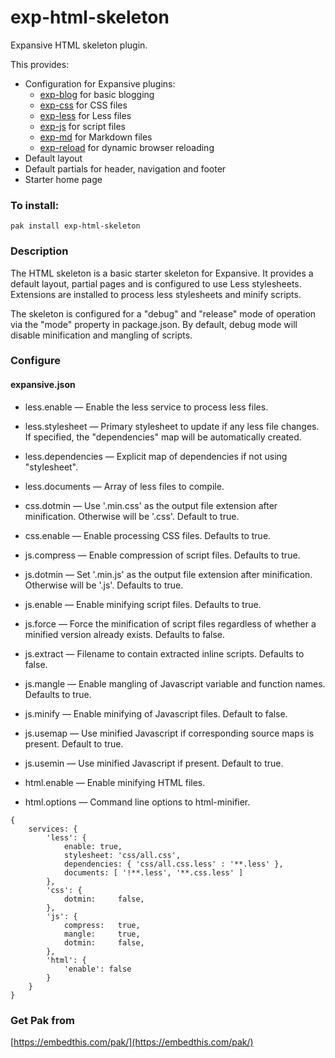 exp-html-skeleton
===

Expansive HTML skeleton plugin.

This provides:

 * Configuration for Expansive plugins: 
    * [exp-blog](https://github.com/embedthis/exp-blog) for basic blogging
    * [exp-css](https://github.com/embedthis/exp-css) for CSS files
    * [exp-less](https://github.com/embedthis/exp-less) for Less files
    * [exp-js](https://github.com/embedthis/exp-js) for script files
    * [exp-md](https://github.com/embedthis/exp-md) for Markdown files
    * [exp-reload](https://github.com/embedthis/exp-reload) for dynamic browser reloading
 * Default layout 
 * Default partials for header, navigation and footer
 * Starter home page

### To install:

    pak install exp-html-skeleton

### Description

The HTML skeleton is a basic starter skeleton for Expansive. It provides a default layout,
partial pages and is configured to use Less stylesheets. Extensions are installed
to process less stylesheets and minify scripts.

The skeleton is configured for a "debug" and "release" mode of operation via the 
"mode" property in package.json. By default, debug mode will disable minification and
mangling of scripts.

### Configure

#### expansive.json

* less.enable &mdash; Enable the less service to process less files.
* less.stylesheet &mdash; Primary stylesheet to update if any less file changes.
    If specified, the "dependencies" map will be automatically created. 
* less.dependencies &mdash; Explicit map of dependencies if not using "stylesheet". 
* less.documents &mdash; Array of less files to compile.

* css.dotmin &mdash; Use '.min.css' as the output file extension after minification. Otherwise will be
    '.css'.  Default to true.
* css.enable &mdash; Enable processing CSS files. Defaults to true.

* js.compress &mdash; Enable compression of script files. Defaults to true.
* js.dotmin &mdash; Set '.min.js' as the output file extension after minification. Otherwise will be '.js'. Defaults to true.
* js.enable &mdash; Enable minifying script files. Defaults to true.
* js.force &mdash; Force the minification of script files regardless of whether a minified version already exists. Defaults to false.
* js.extract &mdash; Filename to contain extracted inline scripts. Defaults to false.
* js.mangle &mdash; Enable mangling of Javascript variable and function names. Defaults to true.
* js.minify &mdash; Enable minifying of Javascript files. Default to false.
* js.usemap &mdash; Use minified Javascript if corresponding source maps is present. Default to true.
* js.usemin &mdash; Use minified Javascript if present. Default to true.
* html.enable &mdash; Enable minifying HTML files.
* html.options &mdash; Command line options to html-minifier.

```
{
    services: {
        'less': {
            enable: true,
            stylesheet: 'css/all.css',
            dependencies: { 'css/all.css.less' : '**.less' },
            documents: [ '!**.less', '**.css.less' ]
        },
        'css': {
            dotmin:     false,
        },
        'js': {
            compress:   true,
            mangle:     true,
            dotmin:     false,
        },
        'html': {
            'enable': false
        }
    }
}
```

### Get Pak from

[https://embedthis.com/pak/](https://embedthis.com/pak/)
